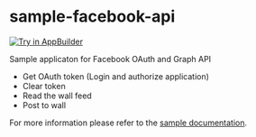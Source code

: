 sample-facebook-api
===================
<a href="https://platform.telerik.com/#appbuilder/clone/https%3A%2F%2Fgithub.com%2FIcenium%2Fsample-facebook-api" target="_blank"><img src="http://docs.telerik.com/platform/appbuilder/sample-apps/images/try-in-appbuilder.png" alt="Try in AppBuilder" title="Try in AppBuilder" /></a>

Sample applicaton for Facebook OAuth and Graph API
* Get OAuth token (Login and authorize application)
* Clear token
* Read the wall feed
* Post to wall

For more information please refer to the [sample documentation](http://docs.telerik.com/platform/appbuilder/sample-apps/sample-facebook-api).
